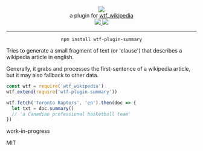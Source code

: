 <div align="center">
  <img src="https://cloud.githubusercontent.com/assets/399657/23590290/ede73772-01aa-11e7-8915-181ef21027bc.png" />

  <div>a plugin for <a href="https://github.com/spencermountain/wtf_wikipedia/">wtf_wikipedia</a></div>
  
  <!-- npm version -->
  <a href="https://npmjs.org/package/wtf-plugin-summary">
    <img src="https://img.shields.io/npm/v/wtf-plugin-summary.svg?style=flat-square" />
  </a>
  
  <!-- file size -->
  <a href="https://unpkg.com/wtf-plugin-summary/builds/wtf-plugin-summary.min.js">
    <img src="https://badge-size.herokuapp.com/spencermountain/wtf-plugin-html/master/builds/wtf-plugin-summary.min.js" />
  </a>
   <hr/>
</div>

<div align="center">
  <code>npm install wtf-plugin-summary</code>
</div>

Tries to generate a small fragment of text (or 'clause') that describes a wikipedia article in english.

Generally, it grabs and processes the first-sentence of a wikipedia article, but it may also fallback to other data.

```js
const wtf = require('wtf_wikipedia')
wtf.extend(require('wtf-plugin-summary'))

wtf.fetch('Toronto Raptors', 'en').then(doc => {
  let txt = doc.summary()
  // 'a Canadian professional basketball team'
})
```

work-in-progress

MIT

